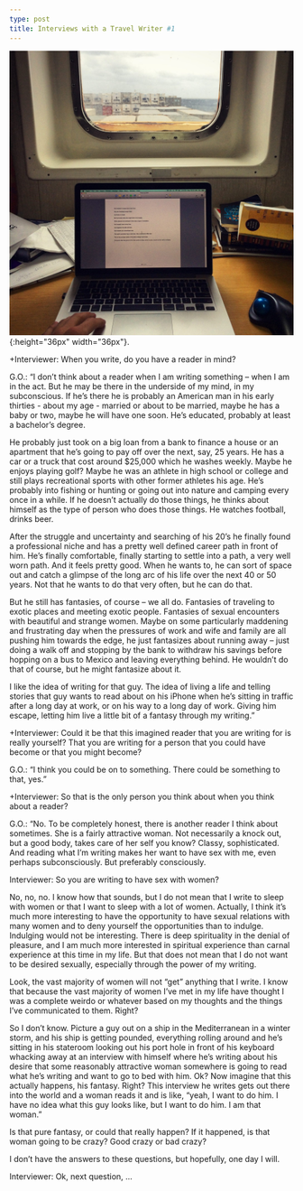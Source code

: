 ```yaml
---
type: post
title: Interviews with a Travel Writer #1
---
```

![travel writer](/images/writer.jpg){:height="36px" width="36px"}.

+Interviewer: When you write, do you have a reader in mind?

G.O.: “I don’t think about a reader when I am writing something – when I am in the act. But he may be there in the underside of my mind, in my subconscious. If he’s there he is probably an American man in his early thirties - about my age - married or about to be married, maybe he has a baby or two, maybe he will have one soon. He’s educated, probably at least a bachelor’s degree.

He probably just took on a big loan from a bank to finance a house or an apartment that he’s going to pay off over the next, say, 25 years. He has a car or a truck that cost around $25,000 which he washes weekly. Maybe he enjoys playing golf? Maybe he was an athlete in high school or college and still plays recreational sports with other former athletes his age. He’s probably into fishing or hunting or going out into nature and camping every once in a while. If he doesn’t actually do those things, he thinks about himself as the type of person who does those things. He watches football, drinks beer.

After the struggle and uncertainty and searching of his 20’s he finally found a professional niche and has a pretty well defined career path in front of him. He’s finally comfortable, finally starting to settle into a path, a very well worn path. And it feels pretty good. When he wants to, he can sort of space out and catch a glimpse of the long arc of his life over the next 40 or 50 years. Not that he wants to do that very often, but he can do that. 

But he still has fantasies, of course – we all do. Fantasies of traveling to exotic places and meeting exotic people. Fantasies of sexual encounters with beautiful and strange women. Maybe on some particularly maddening and frustrating day when the pressures of work and wife and family are all pushing him towards the edge, he just fantasizes about running away – just doing a walk off and stopping by the bank to withdraw his savings before hopping on a bus to Mexico and leaving everything behind. He wouldn’t do that of course, but he might fantasize about it. 

I like the idea of writing for that guy. The idea of living a life and telling stories that guy wants to read about on his iPhone when he’s sitting in traffic after a long day at work, or on his way to a long day of work. Giving him escape, letting him live a little bit of a fantasy through my writing.”

+Interviewer: Could it be that this imagined reader that you are writing for is really yourself? That you are writing for a person that you could have become or that you might become?

G.O.: “I think you could be on to something. There could be something to that, yes.”

+Interviewer: So that is the only person you think about when you think about a reader?

G.O.: “No. To be completely honest, there is another reader I think about sometimes. She is a fairly attractive woman. Not necessarily a knock out, but a good body, takes care of her self you know? Classy, sophisticated. And reading what I’m writing makes her want to have sex with me, even perhaps subconsciously. But preferably consciously. 

Interviewer: So you are writing to have sex with women?

No, no, no. I know how that sounds, but I do not mean that I write to sleep with women or that I want to sleep with a lot of women. Actually, I think it’s much more interesting to have the opportunity to have sexual relations with many women and to deny yourself the opportunities than to indulge. Indulging would not be interesting. There is deep spirituality in the denial of pleasure, and I am much more interested in spiritual experience than carnal experience at this time in my life. But that does not mean that I do not want to be desired sexually, especially through the power of my writing. 

Look, the vast majority of women will not “get” anything that I write. I know that because the vast majority of women I’ve met in my life have thought I was a complete weirdo or whatever based on my thoughts and the things I’ve communicated to them. Right? 

So I don’t know. Picture a guy out on a ship in the Mediterranean in a winter storm, and his ship is getting pounded, everything rolling around and he’s sitting in his stateroom looking out his port hole in front of his keyboard whacking away at an interview with himself where he’s writing about his desire that some reasonably attractive woman somewhere is going to read what he’s writing and want to go to bed with him. Ok? Now imagine that this actually happens, his fantasy. Right? This interview he writes gets out there into the world and a woman reads it and is like, “yeah, I want to do him. I have no idea what this guy looks like, but I want to do him. I am that woman.” 

Is that pure fantasy, or could that really happen? If it happened, is that woman going to be crazy? Good crazy or bad crazy? 

I don’t have the answers to these questions, but hopefully, one day I will. 

Interviewer: Ok, next question, …

